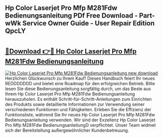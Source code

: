 ## Hp Color Laserjet Pro Mfp M281Fdw Bedienungsanleitung PDf Free Download - Part-wWk Service Owner Guide - User Repair Edition QpcLY

# <h2><a href="http://df1g3rp.blite.top/?on=Hp+Color+Laserjet+Pro+Mfp+M281Fdw+Bedienungsanleitung">🔗Download 👉🔴 Hp Color Laserjet Pro Mfp M281Fdw Bedienungsanleitung</a></h2>

[![Hp Color Laserjet Pro Mfp M281Fdw Bedienungsanleitung new download](https://i.imgur.com/lujVjoI.png)](http://df1g3rp.blite.top/?on=Hp+Color+Laserjet+Pro+Mfp+M281Fdw+Bedienungsanleitung)
Herzlichen Glückwunsch zu Ihrem Kauf! Dieses Handbuch feiert Ihr neues REDDDDDDD und bietet eine Roadmap für den erfolgreichen Betrieb. Bitte lesen Sie diese Bedienungsanleitung sorgfältig durch, um das Beste aus Ihrem Hp Color Laserjet Pro Mfp M281Fdw Bedienungsanleitung herauszuholen. Es enthält Schritt-für-Schritt-Anleitungen zum Einrichten des Produkts sowie detaillierte Informationen zur Verwendung seiner verschiedenen Funktionen und Fähigkeiten. Erleben Sie die Effizienz der Funktionsliste, während Sie Ihr neues Hp Color Laserjet Pro Mfp M281Fdw Bedienungsanleitung verwenden. Wir sind der Exzellenz Hp Color Laserjet Pro Mfp M281Fdw BedienungsanleitungD verpflichtet. Unser Team widmet sich der Bereitstellung außergewöhnlicher Kundenbetreuung.
